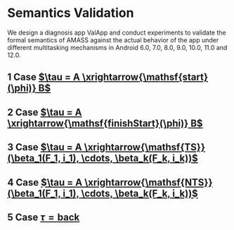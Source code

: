 # Semantics Validation
We design a diagnosis app ValApp and conduct experiments to validate the formal semantics of AMASS against the actual behavior of the app under different multitasking mechanisms in Android 6.0, 7.0, 8.0, 9.0, 10.0, 11.0 and 12.0.
## 1 Case [$\tau = A \xrightarrow{\mathsf{start}(\phi)} B$]([https://www.runoob.com](http://htmlpreview.github.io/?https://github.com/Jinlong-He/TaskDroid/blob/master/semantics_validation/semantics_validation_start.htm))
## 2 Case [$\tau = A \xrightarrow{\mathsf{finishStart}(\phi)} B$]([https://www.runoob.com](http://htmlpreview.github.io/?https://github.com/Jinlong-He/TaskDroid/blob/master/semantics_validation/semantics_validation_finish.htm))
## 3 Case [$\tau = A \xrightarrow{\mathsf{TS}} (\beta_1(F_1, i_1), \cdots, \beta_k(F_k, i_k))$]([https://www.runoob.com](http://htmlpreview.github.io/?https://github.com/Jinlong-He/TaskDroid/blob/master/semantics_validation/semantics_validation_TS.htm))
## 4 Case [$\tau = A \xrightarrow{\mathsf{NTS}} (\beta_1(F_1, i_1), \cdots, \beta_k(F_k, i_k))$]([https://www.runoob.com](http://htmlpreview.github.io/?https://github.com/Jinlong-He/TaskDroid/blob/master/semantics_validation/semantics_validation_NTS.htm))
## 5 Case [$\tau = \mathsf{back}$]([https://www.runoob.com](http://htmlpreview.github.io/?https://github.com/Jinlong-He/TaskDroid/blob/master/semantics_validation/semantics_validation_back.htm))
